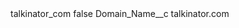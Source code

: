 <?xml version="1.0" encoding="UTF-8"?>
<CustomMetadata xmlns="http://soap.sforce.com/2006/04/metadata" xmlns:xsi="http://www.w3.org/2001/XMLSchema-instance" xmlns:xsd="http://www.w3.org/2001/XMLSchema">
    <label>talkinator_com</label>
    <protected>false</protected>
    <values>
        <field>Domain_Name__c</field>
        <value xsi:type="xsd:string">talkinator.com</value>
    </values>
</CustomMetadata>

